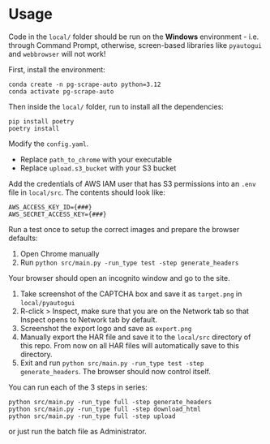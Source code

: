 # Usage

Code in the `local/` folder should be run on the **Windows** environment - i.e. through Command Prompt, otherwise, screen-based libraries like `pyautogui` and `webbrowser` will not work!

First, install the environment:

```
conda create -n pg-scrape-auto python=3.12
conda activate pg-scrape-auto
```

Then inside the `local/` folder, run to install all the dependencies:

```
pip install poetry
poetry install 
```

Modify the `config.yaml`. 
- Replace `path_to_chrome` with your executable
- Replace `upload.s3_bucket` with your S3 bucket

Add the credentials of AWS IAM user that has S3 permissions into an `.env` file in `local/src`. The contents should look like:

```
AWS_ACCESS_KEY_ID={###}
AWS_SECRET_ACCESS_KEY={###}
```

Run a test once to setup the correct images and prepare the browser defaults:

1. Open Chrome manually
2. Run `python src/main.py -run_type test -step generate_headers`

Your browser should open an incognito window and go to the site. 
1. Take screenshot of the CAPTCHA box and save it as `target.png` in `local/pyautogui`
2. R-click > Inspect, make sure that you are on the Network tab so that Inspect opens to Network tab by default.
3. Screenshot the export logo and save as `export.png`
4. Manually export the HAR file and save it to the `local/src` directory of this repo. From now on all HAR files will automatically save to this directory.
5. Exit and run `python src/main.py -run_type test -step generate_headers`. The browser should now control itself.

You can run each of the 3 steps in series:

```
python src/main.py -run_type full -step generate_headers
python src/main.py -run_type full -step download_html
python src/main.py -run_type full -step upload
```

or just run the batch file as Administrator.